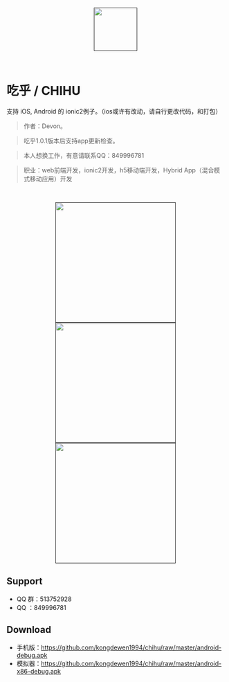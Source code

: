 <p align="center"><a href="" target="_blank"><img width="100"src="https://github.com/kongdewen1994/chihu/blob/master/resources/android/icon/drawable-xxhdpi-icon.png"></a></p>

<p align="center">
  <a href="https://github.com/kongdewen1994/chihu"><img src="https://img.shields.io/badge/APP-吃乎-blue.svg" alt=""></a>
  <a href="https://github.com/kongdewen1994/chihu"><img src="https://img.shields.io/badge/QQ%20Group-513752928-red.svg" alt=""></a>
  <a href="https://github.com/kongdewen1994/chihu"><img src="https://img.shields.io/badge/Beta-1.1.0-blue.svg" alt=""></a>
  <a href="https://github.com/kongdewen1994/chihu"><img src="https://img.shields.io/badge/ionic2-3.0.1-blue.svg" alt=""></a>
  <a href="https://github.com/kongdewen1994/chihu"><img src="https://img.shields.io/badge/platforms-iOS%7CAndroid-lightgrey.svg" alt=""></a>
  <a href="https://github.com/kongdewen1994/chihu"><img src="https://img.shields.io/badge/WeChat-Devon1994-brightgreen.svg" alt=""></a>
  
</p>


# 吃乎 / CHIHU


支持 iOS, Android 的 ionic2例子。（ios或许有改动，请自行更改代码，和打包）
> 作者：Devon。

>吃乎1.0.1版本后支持app更新检查。

>本人想换工作，有意请联系QQ：849996781

>职业：web前端开发，ionic2开发，h5移动端开发，Hybrid App（混合模式移动应用）开发


<br/>

<p align="center"><a href="" target="_blank"><img width="278"src="https://github.com/kongdewen1994/chihu/blob/master/test/Screenshot_20170528-171033.png"></a>
<a href="" target="_blank"><img width="278"src="https://github.com/kongdewen1994/chihu/blob/master/test/Screenshot_20170528-171404.png"></a>
<a href="" target="_blank"><img width="278"src="https://github.com/kongdewen1994/chihu/blob/master/test/Screenshot_20170528-171432.png"></a>
</p>


## Support
- QQ 群：513752928
- QQ ：849996781

## Download
- 手机版：https://github.com/kongdewen1994/chihu/raw/master/android-debug.apk
- 模拟器：https://github.com/kongdewen1994/chihu/raw/master/android-x86-debug.apk

